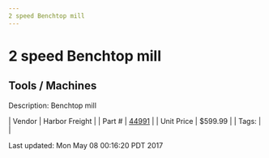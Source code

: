 ```yaml
---
2 speed Benchtop mill
---
```

# 2 speed Benchtop mill
## Tools / Machines
Description: 	Benchtop mill 

| Vendor | Harbor Freight | 
| Part # | [44991](http://www.harborfreight.com/two-speed-variable-bench-mill-drill-machine-44991.html) | 
| Unit Price | $599.99 | 
| Tags: |  | 

Last updated: Mon May 08 00:16:20 PDT 2017